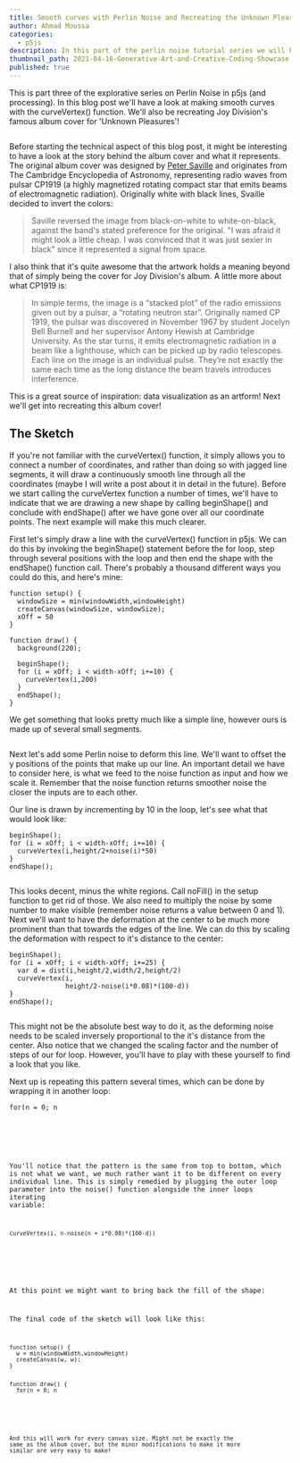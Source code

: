 ```yaml
---
title: Smooth curves with Perlin Noise and Recreating the Unknown Pleasures Album Cover in P5
author: Ahmad Moussa
categories:
  - p5js
description: In this part of the perlin noise tutorial series we will have a look at creating smooth curves with Perlin Noise in P5js and processing.
thumbnail_path: 2021-04-16-Generative-Art-and-Creative-Coding-Showcase.png
published: true
---
```

This is part three of the explorative series on Perlin Noise in p5js (and processing). In this blog post we'll have a look at making smooth curves with the curveVertex() function. We'll also be recreating Joy Division's famous album cover for 'Unknown Pleasures'!

<span class="image fit"><img src="https://gorillasun.de/assets/images/2021-06-11-Smooth-curves-with-Perlin-Noise-in-P5JS-and_Processing/uknown_pleasures.png" alt="" /></span>

Before starting the technical aspect of this blog post, it might be interesting to have a look at the story behind the album cover and what it represents. The original album cover was designed by <a href='https://en.wikipedia.org/wiki/Peter_Saville_(graphic_designer)'>Peter Saville</a> and originates from The Cambridge Encyclopedia of Astronomy, representing radio waves from pulsar CP1919 (a highly magnetized rotating compact star that emits beams of electromagnetic radiation). Originally white with black lines, Svaille decided to invert the colors:

<blockquote>Saville reversed the image from black-on-white to white-on-black, against the band's stated preference for the original. "I was afraid it might look a little cheap. I was convinced that it was just sexier in black" since it represented a signal from space.</blockquote>

I also think that it's quite awesome that the artwork holds a meaning beyond that of simply being the cover for Joy Division's album. A little more about what CP1919 is:

<blockquote>In simple terms, the image is a “stacked plot” of the radio emissions given out by a pulsar, a “rotating neutron star”. Originally named CP 1919, the pulsar was discovered in November 1967 by student Jocelyn Bell Burnell and her supervisor Antony Hewish at Cambridge University. As the star turns, it emits electromagnetic radiation in a beam like a lighthouse, which can be picked up by radio telescopes. Each line on the image is an individual pulse. They’re not exactly the same each time as the long distance the beam travels introduces interference.</blockquote>

This is a great source of inspiration: data visualization as an artform! Next we'll get into recreating this album cover!

<h2>The Sketch</h2>
If you're not familiar with the curveVertex() function, it simply allows you to connect a number of coordinates, and rather than doing so with jagged line segments, it will draw a continuously smooth line through all the coordinates (maybe I will write a post about it in detail in the future). Before we start calling the curveVertex function a number of times, we'll have to indicate that we are drawing a new shape by calling beginShape() and conclude with endShape() after we have gone over all our coordinate points. The next example will make this much clearer.

First let's simply draw a line with the curveVertex() function in p5js. We can do this by invoking the beginShape() statement before the for loop, step through several positions with the loop and then end the shape with the endShape() function call. There's probably a thousand different ways you could do this, and here's mine:

<pre><code>function setup() {
  windowSize = min(windowWidth,windowHeight)
  createCanvas(windowSize, windowSize);
  xOff = 50
}

function draw() {
  background(220);

  beginShape();
  for (i = xOff; i < width-xOff; i+=10) {
    curveVertex(i,200)
  }
  endShape();
}
</code></pre>

We get something that looks pretty much like a simple line, however ours is made up of several small segments.

<span class="image fit"><img src="https://gorillasun.de/assets/images/2021-06-11-Smooth-curves-with-Perlin-Noise-in-P5JS-and_Processing/example0.png" alt="" /></span>

Next let's add some Perlin noise to deform this line. We'll want to offset the y positions of the points that make up our line. An important detail we have to consider here, is what we feed to the noise function as input and how we scale it. Remember that the noise function returns smoother noise the closer the inputs are to each other.

Our line is drawn by incrementing by 10 in the loop, let's see what that would look like:
<pre><code>beginShape();
for (i = xOff; i < width-xOff; i+=10) {
  curveVertex(i,height/2+noise(i)*50)
}
endShape();
</code></pre>
<span class="image fit"><img src="https://gorillasun.de/assets/images/2021-06-11-Smooth-curves-with-Perlin-Noise-in-P5JS-and_Processing/example1.png" alt="" /></span>

This looks decent, minus the white regions. Call noFill() in the setup function to get rid of those. We also need to multiply the noise by some number to make visible (remember noise returns a value between 0 and 1). Next we'll want to have the deformation at the center to be much more prominent than that towards the edges of the line. We can do this by scaling the deformation with respect to it's distance to the center:

<pre><code>beginShape();
for (i = xOff; i < width-xOff; i+=25) {
  var d = dist(i,height/2,width/2,height/2)
  curveVertex(i,
              height/2-noise(i*0.08)*(100-d))
}
endShape();
</code></pre>
<span class="image fit"><img src="https://gorillasun.de/assets/images/2021-06-11-Smooth-curves-with-Perlin-Noise-in-P5JS-and_Processing/example3.png" alt="" /></span>


This might not be the absolute best way to do it, as the deforming noise needs to be scaled inversely proportional to the it's distance from the center. Also notice that we changed the scaling factor and the number of steps of our for loop. However, you'll have to play with these yourself to find a look that you like.

Next up is repeating this pattern several times, which can be done by wrapping it in another loop:
<pre><code>for(n = 0; n<height; n+=10){
  beginShape();
  for (i = xOff; i < width-xOff; i+=25) {
    var d = dist(i,n,width/2,n)
    curveVertex(i,
                n-noise(i*0.08)*(100-d))
  }
  endShape();
  }
}
</code></pre>
<span class="image fit"><img src="https://gorillasun.de/assets/images/2021-06-11-Smooth-curves-with-Perlin-Noise-in-P5JS-and_Processing/example4.png" alt="" /></span>


You'll notice that the pattern is the same from top to bottom, which is not what we want, we much rather want it to be different on every individual line. This is simply remedied by plugging the outer loop parameter into the noise() function alongside the inner loops iterating variable:

<pre><code>curveVertex(i, n-noise(n + i*0.08)*(100-d))
</code></pre>
<span class="image fit"><img src="https://gorillasun.de/assets/images/2021-06-11-Smooth-curves-with-Perlin-Noise-in-P5JS-and_Processing/example5.png" alt="" /></span>

At this point we might want to bring back the fill of the shape:
<span class="image fit"><img src="https://gorillasun.de/assets/images/2021-06-11-Smooth-curves-with-Perlin-Noise-in-P5JS-and_Processing/example6.png" alt="" /></span>


The final code of the sketch will look like this:
<pre><code>function setup() {
  w = min(windowWidth,windowHeight)
  createCanvas(w, w);
}


function draw() {
  for(n = 0; n<height; n+=height/40){
  beginShape();
  curveVertex(0,n)
  for (i = 0; i < width; i+=width/20) {
    var d = dist(i,n,width/2,n)
    curveVertex(i,n-noise(n+i*0.08)*(width/2-d))
  }
  curveVertex(width,n)
  curveVertex(width,n)
  endShape();
  }
}

</code></pre>
<span class="image fit"><img src="https://gorillasun.de/assets/images/2021-06-11-Smooth-curves-with-Perlin-Noise-in-P5JS-and_Processing/final.png" alt="" /></span>

And this will work for every canvas size. Might not be exactly the same as the album cover, but the minor modifications to make it more similar are very easy to make!




<!--
<pre><code>function setup() {
  windowSize = min(windowWidth,windowHeight)
  createCanvas(windowSize, windowSize);
}

let numVertices = 20;
let midPoint = 150;
let endPoint = 150;
function draw() {
  background(220);

  beginShape();
  for (i = 0; i < numVertices; i++) {
    var n = noise(50 + (midPoint / numVertices) * i,
                  millis() / 4000);
    n = (map(n, 0, 1, 0, 200) * i) / numVertices;
    curveVertex(
      50 + (midPoint / numVertices) * i,
      windowSize / 2 - n
    );
  }

  for (i = 0; i < numVertices + 1; i++) {
    var n = noise(
      50 + midPoint + (endPoint / numVertices) * i,
      millis() / 2000
    );
    n = map(n, 0, 1, 0, 200) * (1 - i / numVertices);
    curveVertex(
      50 + midPoint + (endPoint / numVertices) * i,
      windowSize / 2 - n
    );
  }

  endShape();
}

</code></pre>
-->
